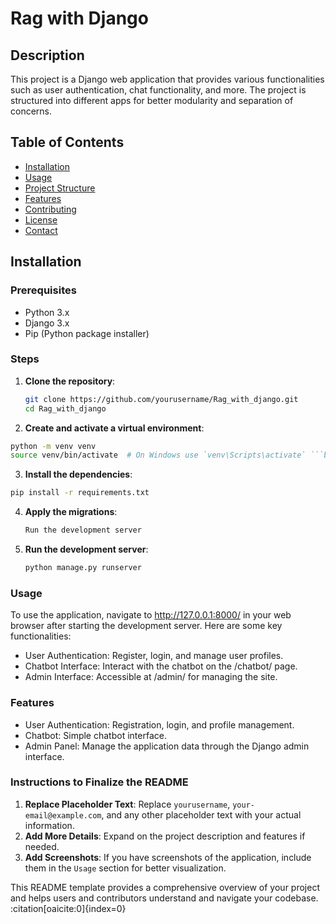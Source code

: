 # Rag with Django

## Description
This project is a Django web application that provides various functionalities such as user authentication, chat functionality, and more. The project is structured into different apps for better modularity and separation of concerns.

## Table of Contents
- [Installation](#installation)
- [Usage](#usage)
- [Project Structure](#project-structure)
- [Features](#features)
- [Contributing](#contributing)
- [License](#license)
- [Contact](#contact)

## Installation

### Prerequisites
- Python 3.x
- Django 3.x
- Pip (Python package installer)

### Steps
1. **Clone the repository**:
   ```bash
   git clone https://github.com/yourusername/Rag_with_django.git
   cd Rag_with_django
   ```
   
2. **Create and activate a virtual environment**:
  ```bash
  python -m venv venv
  source venv/bin/activate  # On Windows use `venv\Scripts\activate` ```bash```
  ```

3. **Install the dependencies**:
  ```bash
  pip install -r requirements.txt
  ```

4. **Apply the migrations**:
   ```bash
   Run the development server
   ```
5. **Run the development server**:
   ```bash
   python manage.py runserver
   ```
### Usage
To use the application, navigate to http://127.0.0.1:8000/ in your web browser after starting the development server. Here are some key functionalities:
- User Authentication: Register, login, and manage user profiles.
- Chatbot Interface: Interact with the chatbot on the /chatbot/ page.
- Admin Interface: Accessible at /admin/ for managing the site.

### Features
- User Authentication: Registration, login, and profile management.
- Chatbot: Simple chatbot interface.
- Admin Panel: Manage the application data through the Django admin interface.


### Instructions to Finalize the README

1. **Replace Placeholder Text**: Replace `yourusername`, `your-email@example.com`, and any other placeholder text with your actual information.
2. **Add More Details**: Expand on the project description and features if needed.
3. **Add Screenshots**: If you have screenshots of the application, include them in the `Usage` section for better visualization.

This README template provides a comprehensive overview of your project and helps users and contributors understand and navigate your codebase. &#8203;:citation[oaicite:0]{index=0}&#8203;


